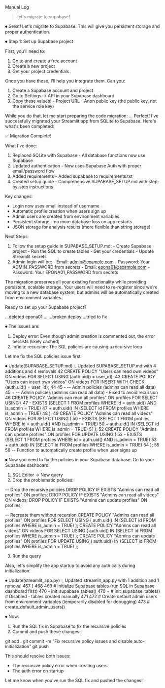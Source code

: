 


Manual Log

> let's migrate to supabase!

⏺ Great! Let's migrate to Supabase. This will give you persistent storage and proper authentication.

⏺ Step 1: Set up Supabase project

  First, you'll need to:
  1. Go to and create a free account
  2. Create a new project
  3. Get your project credentials

  Once you have those, I'll help you integrate them. Can you:

  1. Create a Supabase account and project
  2. Go to Settings → API in your Supabase dashboard
  3. Copy these values:
    - Project URL
    - Anon public key (the public key, not the service role key)

  While you do that, let me start preparing the code migration:
  ...
   Perfect! I've successfully migrated your Streamlit app from SQLite to Supabase. Here's what's been completed:

  ✅ Migration Complete!

  What I've done:

  1. Replaced SQLite with Supabase - All database functions now use Supabase
  2. Updated authentication - Now uses Supabase Auth with proper email/password flow
  3. Added requirements - Added supabase to requirements.txt
  4. Created setup guide - Comprehensive SUPABASE_SETUP.md with step-by-step instructions

  Key changes:

  - Login now uses email instead of username
  - Automatic profile creation when users sign up
  - Admin users are created from environment variables
  - Persistent storage - no more database loss on app restarts
  - JSON storage for analysis results (more flexible than string storage)

  Next Steps:

  1. Follow the setup guide in SUPABASE_SETUP.md:
    - Create Supabase project
    - Run the SQL to create tables
    - Get your credentials
    - Update Streamlit secrets
  2. Admin login will be:
    - Email: admin@example.com
    - Password: Your ADMIN_PASSWORD from secrets
    - Email: epona01@example.com
    - Password: Your EPONA01_PASSWORD from secrets

  The migration preserves all your existing functionality while providing persistent, scalable storage. Your users will need to re-register since
  we're moving to a new database system, but admins will be automatically created from environment variables.

  Ready to set up your Supabase project?

...deleted epona01
...
...broken deploy
...tried to fix

⏺ The issues are:

  1. Deploy error: Even though admin creation is commented out, the error persists (likely cached)
  2. Infinite recursion: The SQL policies are causing a recursive loop

  Let me fix the SQL policies issue first:

⏺ Update(SUPABASE_SETUP.md)
  ⎿  Updated SUPABASE_SETUP.md with 4 additions and 4 removals
       42    CREATE POLICY "Users can read own videos" ON videos FOR SELECT USING (auth.uid() = user_id);
       43    CREATE POLICY "Users can insert own videos" ON videos FOR INSERT WITH CHECK (auth.uid() = user_id);
       44
       45 -  -- Admin policies (admins can read all data)
       45 +  -- Admin policies (admins can read all data) - Fixed to avoid recursion
       46    CREATE POLICY "Admins can read all profiles" ON profiles FOR SELECT USING (
       47 -      EXISTS (SELECT 1 FROM profiles WHERE id = auth.uid() AND is_admin = TRUE)
       47 +      auth.uid() IN (SELECT id FROM profiles WHERE is_admin = TRUE)
       48    );
       49    CREATE POLICY "Admins can read all videos" ON videos FOR SELECT USING (
       50 -      EXISTS (SELECT 1 FROM profiles WHERE id = auth.uid() AND is_admin = TRUE)
       50 +      auth.uid() IN (SELECT id FROM profiles WHERE is_admin = TRUE)
       51    );
       52    CREATE POLICY "Admins can update profiles" ON profiles FOR UPDATE USING (
       53 -      EXISTS (SELECT 1 FROM profiles WHERE id = auth.uid() AND is_admin = TRUE)
       53 +      auth.uid() IN (SELECT id FROM profiles WHERE is_admin = TRUE)
       54    );
       55
       56    -- Function to automatically create profile when user signs up

⏺ Now you need to fix the policies in your Supabase database. Go to your Supabase dashboard:

  1. SQL Editor → New query
  2. Drop the problematic policies:

  -- Drop the recursive policies
  DROP POLICY IF EXISTS "Admins can read all profiles" ON profiles;
  DROP POLICY IF EXISTS "Admins can read all videos" ON videos;
  DROP POLICY IF EXISTS "Admins can update profiles" ON profiles;

  -- Recreate them without recursion
  CREATE POLICY "Admins can read all profiles" ON profiles FOR SELECT USING (
      auth.uid() IN (SELECT id FROM profiles WHERE is_admin = TRUE)
  );
  CREATE POLICY "Admins can read all videos" ON videos FOR SELECT USING (
      auth.uid() IN (SELECT id FROM profiles WHERE is_admin = TRUE)
  );
  CREATE POLICY "Admins can update profiles" ON profiles FOR UPDATE USING (
      auth.uid() IN (SELECT id FROM profiles WHERE is_admin = TRUE)
  );

  3. Run the query

  Also, let's simplify the app startup to avoid any auth calls during initialization:

⏺ Update(streamlit_app.py)
  ⎿  Updated streamlit_app.py with 1 addition and 1 removal
       467            }
       468
       469    # Initialize Supabase tables (run SQL in Supabase dashboard first)
       470 -  init_supabase_tables()
       470 +  # init_supabase_tables()  # Disabled - tables created manually
       471
       472    # Create default admin users from environment variables (temporarily disabled for debugging)
       473    # create_default_admin_users()

⏺ Now:

  1. Run the SQL fix in Supabase to fix the recursive policies
  2. Commit and push these changes:

  git add .
  git commit -m "Fix recursive policy issues and disable auto-initialization"
  git push

  This should resolve both issues:
  - The recursive policy error when creating users
  - The auth error on startup

  Let me know when you've run the SQL fix and pushed the changes!


